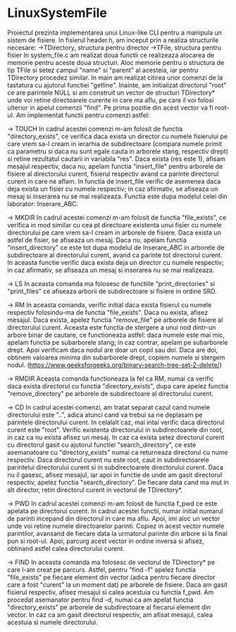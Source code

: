 # LinuxSystemFile
Proiectul prezinta implementarea unui Linux-like CLI pentru a manipula
un sistem de fisiere.
In fisierul header.h, am inceput prin a realiza structurile necesare:
->TDirectory, structura pentru director
->TFile, structura pentru fisier
In system_file.c am realizat doua functii ce realizeaza alocarea de memorie pentru
aceste doua structuri. Aloc memorie pentru o structura de tip TFile si setez
campul "name" si "parent" al acesteia, iar pentru TDirectory procedez similar.
In main am realizat citirea unor comenzi de la tastatura cu ajutorul functiei
"getline". Inainte, am initializat directorul "root" ce are parintele NULL si
am construit un vector de structuri TDirectory* unde voi retine directoarele
curente in care ma aflu, pe care il voi folosi ulterior in apelul comenzii "find".
Pe prima pozitie din acest vector va fi root-ul. 
Am implementat functii pentru comenzi astfel:

-> TOUCH
In cadrul acestei comenzi m-am folosit de functia "directory_exists", ce verifica
daca exista un director cu numele fisierului pe care vrem sa-l cream in ierarhia
de subdirectoare (compara numele primit ca parametru si daca nu sunt egale cauta
in arborele stang, respectiv drept) si retine rezultatul cautarii in variabila
"res". Daca exista (res este 1), afisam mesajul respectiv, daca nu, apelam functia
"insert_file" pentru arborele de fisiere al directorului curent, fisierul respectiv
avand ca parinte directorul curent in care ne aflam. In functia de insert_file
verific de asemenea daca deja exista un fisier cu numele respectiv; in caz
afirmativ, se afiseaza un mesaj si inserarea nu se mai realizeaza.
Functia este dupa modelul celei din laborator: Inserare_ABC.

-> MKDIR
In cadrul acestei comenzi m-am folosit de functia "file_exists", ce verifica in
mod similar cu cea pt directoare existenta unui fisier cu numele directorului
pe care vrem sa-l cream in arborele de fisiere. Daca exista un astfel de fisier,
se afiseaza un mesaj. Daca nu, apelam functia "insert_directory" ce este tot
dupa modelul de Inserare_ABC in arborele de subdirectoare al directorului curent,
avand ca parinte tot directorul curent. In aceasta functie verific daca exista
deja un director cu numele respectiv; in caz afirmativ, se afiseaza un mesaj
si inserarea nu se mai realizeaza.

-> LS
In aceasta comanda ma folosesc de functiile "print_directories" si "print_files"
ce afiseaza arborii de subdirectoare si fisiere in ordine SRD.

-> RM
In aceasta comanda, verific initial daca exista fisierul cu numele respectiv
folosindu-ma de functia "file_exists". Daca nu exista, afisez mesajul. Daca exista,
apelez functia "remove_file" pe arborele de fisiere al directorului curent.
Aceasta este functia de stergere a unui nod dintr-un arbore binar de cautare, ce
functioneaza astfel: daca numele este mai mic, apelam functia pe subarborele
stang; in caz contrar, apelam pe subarborele drept. Apoi verificam daca nodul
are doar un copil sau doi. Daca are doi, obtinem valoarea minima din subarborele
drept, copiem numele si stergem nodul.
(https://www.geeksforgeeks.org/binary-search-tree-set-2-delete/)

-> RMDIR
Aceasta comanda functioneaza la fel ca RM, numai ca verific daca exista directorul
cu functia "directory_exists", dupa care apelez functia "remove_directory" pe
arborele de subdirectoare al directorului curent.

-> CD
In cadrul acestei comenzi, am tratat separat cazul cand numele directorului este
"..", adica atunci cand va trebui sa ne deplasam pe parintele directorului curent.
In celalalt caz, mai intai verific daca directorul curent este "root". Verific
existenta directorului in subdirectoarele din root, in caz ca nu exista afisez
un mesaj. In caz ca exista setez directorul curent cu directorul gasit cu ajutorul
functiei "search_directory", ce este asemanatoare cu "directory_exists" numai ca
returneaza directorul cu nume respectiv. Daca directorul curent nu este root,
caut in subdirectoarele parintelui directorului curent si in subdirectoarele
directorului curent. Daca nu il gasesc, afisez mesajul, iar apoi in functie de
unde am gasit directorul respectiv, apelez functia "search_directory".
De fiecare data cand ma mut in alt director, retin directorul curent in vectorul
de TDirectory*.

-> PWD
In cadrul acestei comenzi m-am folosit de functia f_pwd ce este apelata pe
directorul curent. In cadrul acestei functii, numar initial numarul de parinti
incepand din directorul in care ma aflu. Apoi, imi aloc un vector unde voi 
retine numele directoarelor parinti. Copiez in acest vector numele parintilor,
avansand de fiecare data la urmatorul parinte din arbore si la final pun si
root-ul. Apoi, parcurg acest vector in ordine inversa si afisez, obtinand astfel
calea directorului curent.

-> FIND
In aceasta comanda ma folosesc de vectorul de TDirectory* pe care l-am creat
pe parcurs. Astfel, pentru "find -f" apelez functia "file_exists" pe fiecare
element din vector (adica pentru fiecare director care a fost "curent" la un
moment dat) pe arborele de fisiere. Daca am gasit fisierul respectiv, afisez
mesajul si calea acestuia cu functia f_pwd. Am procedat asemanator pentru find
-d, numai ca am apelat functia "directory_exists" pe arborele de subdirectoare
al fiecarui element din vector. In caz ca am gasit directorul respectiv, am
afisat mesajul, calea acestuia si numele directorului.
